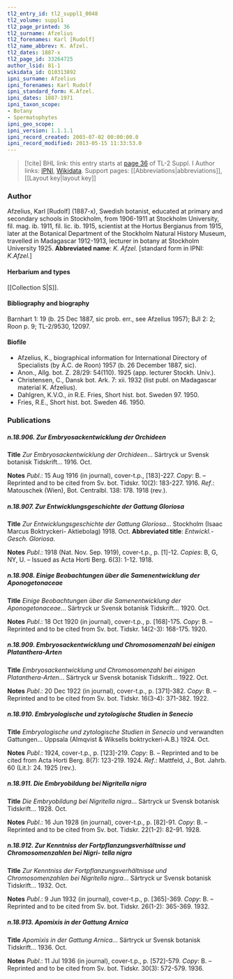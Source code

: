```yaml
---
tl2_entry_id: tl2_suppl1_0048
tl2_volume: suppl1
tl2_page_printed: 36
tl2_surname: Afzelius
tl2_forenames: Karl [Rudolf]
tl2_name_abbrev: K. Afzel.
tl2_dates: 1887-x
tl2_page_id: 33264725
author_lsid: 81-1
wikidata_id: Q10313892
ipni_surname: Afzelius
ipni_forenames: Karl Rudolf
ipni_standard_form: K.Afzel.
ipni_dates: 1887-1971
ipni_taxon_scope: 
- Botany
- Spermatophytes
ipni_geo_scope: 
ipni_version: 1.1.1.1
ipni_record_created: 2003-07-02 00:00:00.0
ipni_record_modified: 2013-05-15 11:33:53.0
---
```


> [!cite] BHL link: this entry starts at [page 36](https://www.biodiversitylibrary.org/page/33264725) of TL-2 Suppl. I
> Author links: [IPNI](https://www.ipni.org/a/81-1), [Wikidata](https://www.wikidata.org/wiki/Q10313892). Support pages: [[Abbreviations|abbreviations]], [[Layout key|layout key]]

### Author

Afzelius, Karl \[Rudolf\] (1887-x), Swedish botanist, educated at primary and secondary schools in Stockholm, from 1906-1911 at Stockholm University, fil. mag. ib. 1911, fil. lic. ib. 1915, scientist at the Hortus Bergianus from 1915, later at the Botanical Department of the Stockholm Natural History Museum, travelled in Madagascar 1912-1913, lecturer in botany at Stockholm University 1925. 
**Abbreviated name**: *K. Afzel.* \[standard form in IPNI: *K.Afzel.*\]

#### Herbarium and types

[[Collection S|S]].

#### Bibliography and biography

Barnhart 1: 19 (b. 25 Dec 1887, sic prob. err., see Afzelius 1957); BJI 2: 2; Roon p. 9; TL-2/9530, 12097.

#### Biofile

- Afzelius, K., biographical information for International Directory of Specialists (by A.C. de Roon) 1957 (b. 26 December 1887, sic).
- Anon., Allg. bot. Z. 28/29: 54(110). 1925 (app. lecturer Stockh. Univ.).
- Christensen, C., Dansk bot. Ark. 7: xii. 1932 (list publ. on Madagascar material K. Afzelius).
- Dahlgren, K.V.O., *in* R.E. Fries, Short hist. bot. Sweden 97. 1950.
- Fries, R.E., Short hist. bot. Sweden 46. 1950.

### Publications

##### n.18.906. Zur Embryosackentwicklung der Orchideen

**Title**
*Zur Embryosackentwicklung der Orchideen*... Särtryck ur Svensk botanisk Tidskrift... 1916. Oct.

**Notes**
*Publ*.: 15 Aug 1916 (in journal), cover-t.p., \[183\]-227. *Copy*: B. – Reprinted and to be cited from Sv. bot. Tidskr. 10(2): 183-227. 1916.
*Ref*.: Matouschek (Wien), Bot. Centralbl. 138: 178. 1918 (rev.).

##### n.18.907. Zur Entwicklungsgeschichte der Gattung Gloriosa

**Title**
*Zur Entwicklungsgeschichte der Gattung Gloriosa*... Stockholm (Isaac Marcus Boktryckeri- Aktiebolag) 1918. Oct.
**Abbreviated title**: *Entwickl.-Gesch. Gloriosa*.

**Notes**
*Publ*.: 1918 (Nat. Nov. Sep. 1919), cover-t.p., p. \[1\]-12. *Copies*: B, G, NY, U. – Issued as Acta Horti Berg. 6(3): 1-12. 1918.

##### n.18.908. Einige Beobachtungen über die Samenentwicklung der Aponogetonaceae

**Title**
*Einige Beobachtungen über die Samenentwicklung der Aponogetonaceae*... Särtryck ur Svensk botanisk Tidskrift... 1920. Oct.

**Notes**
*Publ*.: 18 Oct 1920 (in journal), cover-t.p., p. \[168\]-175. *Copy*: B. – Reprinted and to be cited from Sv. bot. Tidskr. 14(2-3): 168-175. 1920.

##### n.18.909. Embryosackentwicklung und Chromosomenzahl bei einigen Platanthera-Arten

**Title**
*Embryosackentwicklung und Chromosomenzahl bei einigen Platanthera-Arten*... Särtryck ur Svensk botanisk Tidskrift... 1922. Oct.

**Notes**
*Publ*.: 20 Dec 1922 (in journal), cover-t.p., p. \[371\]-382. *Copy*: B. – Reprinted and to be cited from Sv. bot. Tidskr. 16(3-4): 371-382. 1922.

##### n.18.910. Embryologische und zytologische Studien in Senecio

**Title**
*Embryologische und zytologische Studien in Senecio* und verwandten Gattungen... Uppsala (Almqvist & Wiksells boktryckeri-A.B.) 1924. Oct.

**Notes**
*Publ*.: 1924, cover-t.p., p. \[123\]-219. *Copy*: B. – Reprinted and to be cited from Acta Horti Berg. 8(7): 123-219. 1924.
*Ref*.: Mattfeld, J., Bot. Jahrb. 60 (Lit.): 24. 1925 (rev.).

##### n.18.911. Die Embryobildung bei Nigritella nigra

**Title**
*Die Embryobildung bei Nigritella nigra*... Särtryck ur Svensk botanisk Tidskrift... 1928. Oct.

**Notes**
*Publ*.: 16 Jun 1928 (in journal), cover-t.p., p. \[82\]-91. *Copy*: B. – Reprinted and to be cited from Sv. bot. Tidskr. 22(1-2): 82-91. 1928.

##### n.18.912. Zur Kenntniss der Fortpflanzungsverhältnisse und Chromosomenzahlen bei Nigri- tella nigra

**Title**
*Zur Kenntniss der Fortpflanzungsverhältnisse und Chromosomenzahlen bei Nigritella nigra*... Särtryck ur Svensk botanisk Tidskrift... 1932. Oct.

**Notes**
*Publ*.: 9 Jun 1932 (in journal), cover-t.p., p. \[365\]-369. *Copy*: B. – Reprinted and to be cited from Sv. bot. Tidskr. 26(1-2): 365-369. 1932.

##### n.18.913. Apomixis in der Gattung Arnica

**Title**
*Apomixis in der Gattung Arnica*... Särtryck ur Svensk botanisk Tidskrift... 1936. Oct.

**Notes**
*Publ*.: 11 Jul 1936 (in journal), cover-t.p., p. \[572\]-579. *Copy*: B. – Reprinted and to be cited from Sv. bot. Tidskr. 30(3): 572-579. 1936.

